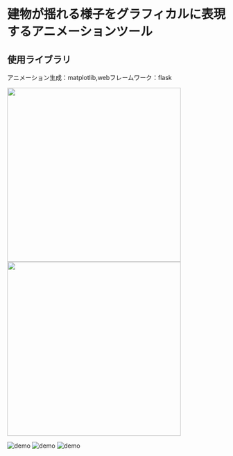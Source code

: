 # 建物が揺れる様子をグラフィカルに表現するアニメーションツール

## 使用ライブラリ
アニメーション生成：matplotlib,webフレームワーク：flask


<img src="https://user-images.githubusercontent.com/39854090/67361305-2cb45180-f5a3-11e9-8967-e430d416d52d.gif" width="400">
<img src="https://user-images.githubusercontent.com/39854090/67361306-2cb45180-f5a3-11e9-85f0-d0c35c839e5a.gif" width="400">

![demo](https://user-images.githubusercontent.com/39854090/67361305-2cb45180-f5a3-11e9-8967-e430d416d52d.gif)
![demo](https://user-images.githubusercontent.com/39854090/67361306-2cb45180-f5a3-11e9-85f0-d0c35c839e5a.gif)
![demo](https://user-images.githubusercontent.com/39854090/67361272-160dfa80-f5a3-11e9-8493-e893b6569e99.gif)


